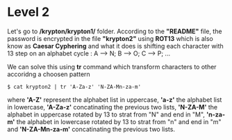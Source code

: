 # Level 2

Let's go to **/krypton/krypton1/** folder. According to the **"README"** file, the password is encrypted in the file **"krypton2"** using **ROT13** which is also know as **Caesar Cyphering** and what it does is shifting each character with 13 step on an alphabet cycle : A --> N; B --> O; C --> P; ...

We can solve this using **tr** command which transform characters to other accoridng a choosen pattern

```console
$ cat krypton2 | tr 'A-Za-z' 'N-ZA-Mn-za-m'
```
where **'A-Z'** represent the alphabet list in uppercase, **'a-z'** the alphabet list in lowercase, **'A-Za-z'** concatinating the previous two lists, **'N-ZA-M'** the alphabet in uppercase rotated by 13 to strat from "N" and end in "M", **'n-za-m'** the alphabet in lowercase rotated by 13 to strat from "n" and end in "m" and **'N-ZA-Mn-za-m'** concatinating the previous two lists.